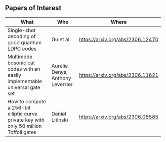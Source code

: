 ## Papers of Interest

| What | Who | Where |
| --- | --- | --- |
| Single-shot decoding of good quantum LDPC codes | Gu et al. | https://arxiv.org/abs/2306.12470 | 
| Multimode bosonic cat codes with an easily implementable universal gate set | Aurélie Denys, Anthony Leverrier | https://arxiv.org/abs/2306.11621 |
| How to compute a 256-bit elliptic curve private key with only 50 million Toffoli gates | Daniel Litinski | https://arxiv.org/abs/2306.08585 |

